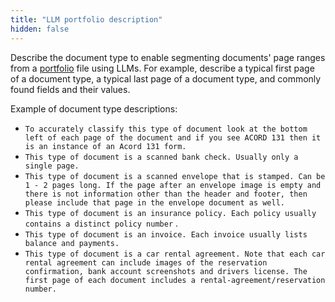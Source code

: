 ```yaml
---
title: "LLM portfolio description"
hidden: false
---
```


Describe the document type to enable segmenting documents' page ranges from a [portfolio](doc:portfolio) file using LLMs.  For example, describe a typical first page of a document type, a typical last page of a document type, and commonly found fields and their values.

Example of document type descriptions:

- `To accurately classify this type of document look at the bottom left of each page of the document and if you see ACORD 131 then it is an instance of an Acord 131 form.`
- `This type of document is a scanned bank check. Usually only a single page.`
- `This type of document is a scanned envelope that is stamped. Can be 1 - 2 pages long. If the page after an envelope image is empty and there is not information other than the header and footer, then please include that page in the envelope document as well.`
- `This type of document is an insurance policy. Each policy usually contains a distinct policy number` . 
- `This type of document is an invoice. Each invoice usually lists balance and payments.`
- `This type of document is a car rental agreement. Note that each car rental agreement can include images of the reservation confirmation, bank account screenshots and drivers license. The first page of each document includes a rental-agreement/reservation number.` 

